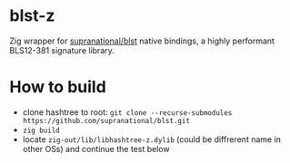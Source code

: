 # blst-z
Zig wrapper for [supranational/blst](https://github.com/supranational/blst) native bindings, a highly performant BLS12-381 signature library.

# How to build
- clone hashtree to root: `git clone --recurse-submodules https://github.com/supranational/blst.git`
- `zig build`
- locate `zig-out/lib/libhashtree-z.dylib` (could be diffrerent name in other OSs) and continue the test below
